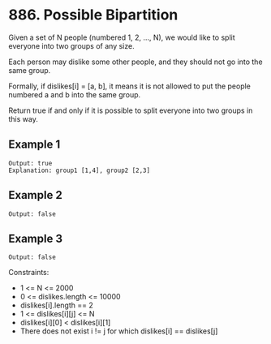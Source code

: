# 886. Possible Bipartition

Given a set of N people (numbered 1, 2, ..., N), we would like to split everyone into two groups of any size.

Each person may dislike some other people, and they should not go into the same group. 

Formally, if dislikes[i] = [a, b], it means it is not allowed to put the people numbered a and b into the same group.

Return true if and only if it is possible to split everyone into two groups in this way.

## Example 1

```Input: N = 4, dislikes = [[1,2],[1,3],[2,4]]
Output: true
Explanation: group1 [1,4], group2 [2,3]
```

## Example 2

```Input: N = 3, dislikes = [[1,2],[1,3],[2,3]]
Output: false
```

## Example 3

```Input: N = 5, dislikes = [[1,2],[2,3],[3,4],[4,5],[1,5]]
Output: false
```

Constraints:

* 1 <= N <= 2000
* 0 <= dislikes.length <= 10000
* dislikes[i].length == 2
* 1 <= dislikes[i][j] <= N
* dislikes[i][0] < dislikes[i][1]
* There does not exist i != j for which dislikes[i] == dislikes[j]
